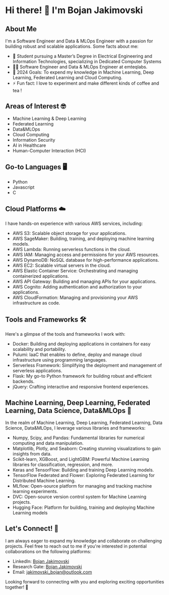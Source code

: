 # Hi there! 👋 I'm  Bojan Jakimovski 

## About Me
I'm a Software Engineer and Data & MLOps Engineer with a passion for building robust and scalable applications. Some facts about me:

- 🔭 Student pursuing a Master’s Degree in Electrical Engineering and Information Technologies, specializing in Dedicated Computer Systems
- 👨‍💻 Software Engineer and Data & MLOps Engineer at emteqlabs.
- 🥅 2024 Goals: To expend my knowledge in  Machine Learning, Deep Learning, Federated Learning and Cloud Computing.
- ⚡ Fun fact: I love to experiment and make different kinds of coffee and tea !

## Areas of Interest 🤓
- Machine Learning & Deep Learning
- Federated Learning
- Data&MLOps
- Cloud Computing
- Information Security
- AI in Healthcare
- Human-Computer Interaction (HCI)

## Go-to Languages 🖥️
- Python
- Javascript
- C

## Cloud Platforms ☁️
I have hands-on experience with various AWS services, including:

- AWS S3: Scalable object storage for your applications.
- AWS SageMaker: Building, training, and deploying machine learning models.
- AWS Lambda: Running serverless functions in the cloud.
- AWS IAM: Managing access and permissions for your AWS resources.
- AWS DynamoDB: NoSQL database for high-performance applications.
- AWS EC2: Scalable virtual servers in the cloud.
- AWS Elastic Container Service: Orchestrating and managing containerized applications.
- AWS API Gateway: Building and managing APIs for your applications.
- AWS Cognito: Adding authentication and authorization to your applications.
- AWS CloudFormation: Managing and provisioning your AWS infrastructure as code.

## Tools and Frameworks 🛠️
Here's a glimpse of the tools and frameworks I work with:

- Docker: Building and deploying applications in containers for easy scalability and portability.
- Pulumi: IaaC that enables to define, deploy and manage cloud infrastructure using programming languages.
- Serverless Framework: Simplifying the deployment and management of serverless applications.
- Flask: My go-to Python framework for building robust and efficient backends.
- jQuery: Crafting interactive and responsive frontend experiences.

## Machine Learning, Deep Learning, Federated Learning, Data Science, Data&MLOps 🤖
In the realm of Machine Learning, Deep Learning, Federated Learning, Data Science, Data&MLOps, I leverage various libraries and frameworks:

- Numpy, Scipy, and Pandas: Fundamental libraries for numerical computing and data manipulation.
- Matplotlib, Plotly, and Seaborn: Creating stunning visualizations to gain insights from data.
- Scikit-learn, XGBoost, and LightGBM: Powerful Machine Learning libraries for classification, regression, and more.
- Keras and TensorFlow: Building and training Deep Learning models.
- TensorFlow Federated and Flower: Exploring Federated Learning for Distributed Machine Learning.
- MLflow: Open-source platform for managing and tracking machine learning experiments.
- DVC: Open-source version control system for Machine Learning projects.
- Hugging Face: Platform for building, training and deploying Machine Learning models

## Let's Connect! 🤝
I am always eager to expand my knowledge and collaborate on challenging projects. Feel free to reach out to me if you're interested in potential collaborations on the following platforms:

- LinkedIn: [Bojan Jakimovski](https://www.linkedin.com/in/bojan-jakimovski/)
- Research Gate: [Bojan Jakimovski](https://www.researchgate.net/profile/Bojan-Jakimovski)
- Email: jakimovski_bojan@outlook.com

Looking forward to connecting with you and exploring exciting opportunities together! 🚀
